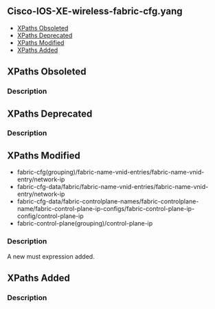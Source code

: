 ## Cisco-IOS-XE-wireless-fabric-cfg.yang


- [XPaths Obsoleted](#xpaths-obsoleted)
- [XPaths Deprecated](#xpaths-deprecated)
- [XPaths Modified](#xpaths-modified)
- [XPaths Added](#xpaths-added)

## XPaths Obsoleted

### Description

## XPaths Deprecated

### Description

## XPaths Modified

- fabric-cfg(grouping)/fabric-name-vnid-entries/fabric-name-vnid-entry/network-ip
- fabric-cfg-data/fabric/fabric-name-vnid-entries/fabric-name-vnid-entry/network-ip
- fabric-cfg-data/fabric-controlplane-names/fabric-controlplane-name/fabric-control-plane-ip-configs/fabric-control-plane-ip-config/control-plane-ip
- fabric-control-plane(grouping)/control-plane-ip

### Description

A new must expression added.

## XPaths Added

### Description
